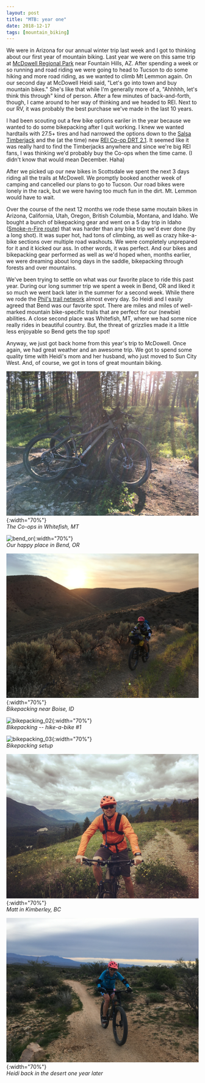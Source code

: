 ```yaml
---
layout: post
title: "MTB: year one"
date: 2018-12-17
tags: [mountain_biking]
---
```


We were in Arizona for our annual winter trip last week and I got to thinking about our first year of mountain biking. Last year we were on this same trip at [McDowell Regional Park](https://www.maricopacountyparks.net/mcdowell-mountain-regional-park-mm/) near Fountain Hills, AZ. After spending a week or so running and road riding we were going to head to Tucson to do some hiking and more road riding, as we wanted to climb Mt Lemmon again. On our second day at McDowell Heidi said, "Let's go into town and buy mountain bikes." She's like that while I'm generally more of a, "Ahhhhh, let's think this through" kind of person. After a few minutes of back-and-forth, though, I came around to her way of thinking and we headed to REI. Next to our RV, it was probably the best purchase we've made in the last 10 years.

I had been scouting out a few bike options eariler in the year because we wanted to do some bikepacking after I quit working. I knew we wanted hardtails with 27.5+ tires and had narrowed the options down to the [Salsa Timberjack](https://salsacycles.com/bikes/archive/2017_timberjack_27.5plus_x1) and the (at the time) new [REI Co-op DRT 2.1](https://theradavist.com/2017/02/reis-co-op-cycles-drt-27-5-2-1-bike/). It seemed like it was really hard to find the Timberjacks anywhere and since we're big REI fans, I was thinking we'd probably buy the Co-ops when the time came. (I didn't know that would mean December. Haha)

After we picked up our new bikes in Scottsdale we spent the next 3 days riding all the trails at McDowell.  We promptly booked another week of camping and cancelled our plans to go to Tucson. Our road bikes were lonely in the rack, but we were having too much fun in the dirt.  Mt. Lemmon would have to wait.

Over the course of the next 12 months we rode these same moutain bikes in Arizona, California, Utah, Oregon, British Columbia, Montana, and Idaho.  We bought a bunch of bikepacking gear and went on a 5 day trip in Idaho ([Smoke-n-Fire route](http://www.bikepacking.com/event/2018-smoke-n-fire-400/)) that was harder than any bike trip we'd ever done (by a long shot).  It was super hot, had tons of climbing, as well as crazy hike-a-bike sections over multiple road washouts. We were completely unprepared for it and it kicked our ass. In other words, it was perfect. And our bikes and bikepacking gear performed as well as we'd hoped when, months earlier, we were dreaming about long days in the saddle, bikepacking through forests and over mountains.

We've been trying to settle on what was our favorite place to ride this past year. During our long summer trip we spent a week in Bend, OR and liked it so much we went back later in the summer for a second week.  While there we rode the [Phil's trail network](https://bendtrails.org/trail/phils-trail-complex/) almost every day.  So Heidi and I easily agreed that Bend was our favorite spot. There are miles and miles of well-marked mountain bike-specific trails that are perfect for our (newbie) abilities. A close second place was Whitefish, MT, where we had some nice really rides in beautiful country. But, the threat of grizzlies made it a little less enjoyable so Bend gets the top spot!

Anyway, we just got back home from this year's trip to McDowell. Once again, we had great weather and an awesome trip.  We got to spend some quality time with Heidi's mom and her husband, who just moved to Sun City West.  And, of course, we got in tons of great mountain biking.

![coops_whitefish_mt](/assets/img/blog/2018-12-17-mtb/coops_whitefish_mt.jpg){:width="70%"}<br />
*The Co-ops in Whitefish, MT*

![bend_or](/assets/img/blog/2018-12-17-mtb/bend_or.jpg){:width="70%"}<br />
*Our happy place in Bend, OR*

![bikepacking_01](/assets/img/blog/2018-12-17-mtb/bikepacking_01.jpg){:width="70%"}<br />
*Bikepacking near Boise, ID*

![bikepacking_02](/assets/img/blog/2018-12-17-mtb/bikepacking_02.jpg){:width="70%"}<br />
*Bikepacking -- hike-a-bike #1*

![bikepacking_03](/assets/img/blog/2018-12-17-mtb/bikepacking_03.jpg){:width="70%"}<br />
*Bikepacking setup*

![kimberley_bc](/assets/img/blog/2018-12-17-mtb/kimberley_bc.jpg){:width="70%"}<br />
*Matt in Kimberley, BC*

![mcdowell_az](/assets/img/blog/2018-12-17-mtb/mcdowell_az.jpg){:width="70%"}<br />
*Heidi back in the desert one year later*
